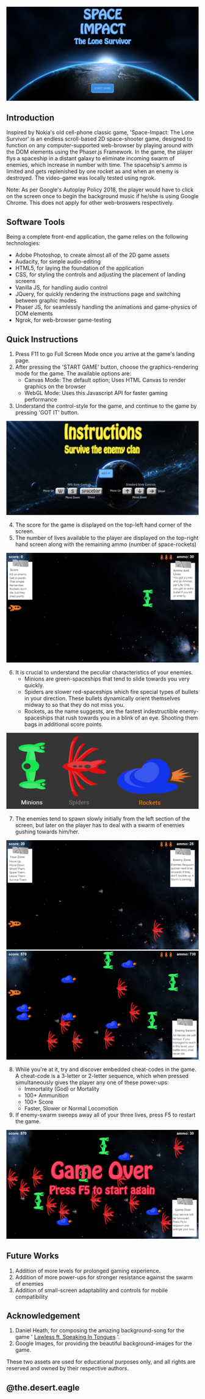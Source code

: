 ![Landing Page](/img/readme_pics/landing_screen.PNG?raw=true)

## Introduction
Inspired by Nokia's old cell-phone classic game, 'Space-Impact: The Lone Survivor' is an endless scroll-based 2D space-shooter game, designed to function on any computer-supported web-browser by playing around with the DOM elements using the Phaser.js Framework. In the game, the player flys a spaceship in a distant galaxy to eliminate incoming swarm of enemies, which increase in number with time. The spacehsip's ammo is limited and gets replenished by one rocket as and when an enemy is destroyed. The video-game was locally tested using ngrok.  

Note: As per Google's Autoplay Policy 2018, the player would have to click on the screen once to begin the background music if he/she is using Google Chrome. This does not apply for other web-broswers respectively. 

## Software Tools
Being a complete front-end application, the game relies on the following technologies:
- Adobe Photoshop, to create almost all of the 2D game assets
- Audacity, for simple audio-editing
- HTML5, for laying the foundation of the application
- CSS, for styling the controls and adjusting the placement of landing screens
- Vanilla JS, for handling audio control
- JQuery, for quickly rendering the instructions page and switching between graphic modes
- Phaser JS, for seamlessly handling the animations and game-physics of DOM elements
- Ngrok, for web-browser game-testing

## Quick Instructions
1. Press F11 to go Full Screen Mode once you arrive at the game's landing page.
2. After pressing the 'START GAME' button, choose the graphics-rendering mode for the game. The available options are:
   - Canvas Mode: The default option; Uses HTML Canvas to render graphics on the browser
   - WebGL Mode: Uses this Javascript API for faster gaming performance
3. Understand the control-style for the game, and continue to the game by pressing 'GOT IT' button.

![Instructions](/img/readme_pics/instructions.PNG?raw=true)

4. The score for the game is displayed on the top-left hand corner of the screen.
5. The number of lives available to the player are displayed on the top-right hand screen along with the remaining ammo (number of space-rockets)

![Screen Setup](/img/readme_pics/initial_hustle.PNG?raw=true)

6. It is crucial to understand the peculiar characteristics of your enemies.
   - Minions are green-spaceships that tend to slide towards you very quickly.
   - Spiders are slower red-spaceships which fire special types of bullets in your direction. These bullets dynamically orient themselves midway to so that they do not miss you.
   - Rockets, as the name suggests, are the fastest indestructible enemy-spaceships that rush towards you in a blink of an eye. Shooting them bags in additional score points.

![Enemies](/img/readme_pics/enemies.png?raw=true)

7. The enemies tend to spawn slowly initially from the left section of the screen, but later on the player has to deal with a swarm of enemies gushing towards him/her.

![Zones](/img/readme_pics/bullet_dogde.PNG?raw=true)
![Swarm](/img/readme_pics/enemy_swarm.PNG?raw=true)

8. While you're at it, try and discover embedded cheat-codes in the game. A cheat-code is a 3-letter or 2-letter sequence, which when pressed simultaneously gives the player any one of these power-ups:
   - Immortality (God) or Mortality
   - 100+ Ammunition
   - 100+ Score
   - Faster, Slower or Normal Locomotion
9. If enemy-swarm sweeps away all of your three lives, press F5 to restart the game.

![End](/img/readme_pics/ending.PNG?raw=true)

## Future Works
1. Addition of more levels for prolonged gaming experience.
2. Addition of more power-ups for stronger resistance against the swarm of enemies 
3. Addition of small-screen adaptability and controls for mobile compatibility

## Acknowledgement
1. Daniel Heath, for composing the amazing background-song for the game ' [Lawless ft. Speaking In Tongues](https://www.youtube.com/watch?v=L1Jd4NP0tt4) '.
2. Google Images, for providing the beautiful background-images for the game.

These two assets are used for educational purposes only, and all rights are reserved and owned by their respective authors.

## @the.desert.eagle

